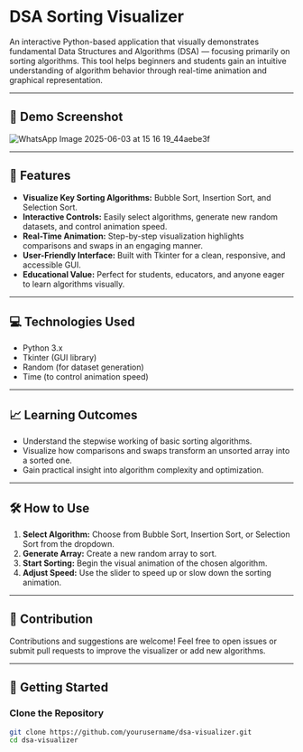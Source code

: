 # DSA Sorting Visualizer

An interactive Python-based application that visually demonstrates fundamental Data Structures and Algorithms (DSA) — focusing primarily on sorting algorithms. This tool helps beginners and students gain an intuitive understanding of algorithm behavior through real-time animation and graphical representation.

---

## 📸 Demo Screenshot


![WhatsApp Image 2025-06-03 at 15 16 19_44aebe3f](https://github.com/user-attachments/assets/4d0d44cb-1f2f-450f-9724-21b0843947ac)


---

## 🚀 Features

- **Visualize Key Sorting Algorithms:** Bubble Sort, Insertion Sort, and Selection Sort.
- **Interactive Controls:** Easily select algorithms, generate new random datasets, and control animation speed.
- **Real-Time Animation:** Step-by-step visualization highlights comparisons and swaps in an engaging manner.
- **User-Friendly Interface:** Built with Tkinter for a clean, responsive, and accessible GUI.
- **Educational Value:** Perfect for students, educators, and anyone eager to learn algorithms visually.

---

## 💻 Technologies Used

- Python 3.x
- Tkinter (GUI library)
- Random (for dataset generation)
- Time (to control animation speed)

---

## 📈 Learning Outcomes

- Understand the stepwise working of basic sorting algorithms.
- Visualize how comparisons and swaps transform an unsorted array into a sorted one.
- Gain practical insight into algorithm complexity and optimization.

---

## 🛠️ How to Use

1. **Select Algorithm:** Choose from Bubble Sort, Insertion Sort, or Selection Sort from the dropdown.
2. **Generate Array:** Create a new random array to sort.
3. **Start Sorting:** Begin the visual animation of the chosen algorithm.
4. **Adjust Speed:** Use the slider to speed up or slow down the sorting animation.

---

## 🙌 Contribution

Contributions and suggestions are welcome! Feel free to open issues or submit pull requests to improve the visualizer or add new algorithms.

---

## 🎯 Getting Started

### Clone the Repository
```bash
git clone https://github.com/yourusername/dsa-visualizer.git
cd dsa-visualizer
